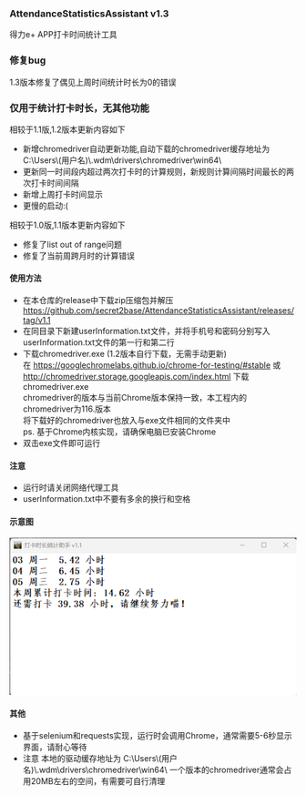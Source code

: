 ### AttendanceStatisticsAssistant  v1.3
得力e+ APP打卡时间统计工具

### 修复bug
1.3版本修复了偶见上周时间统计时长为0的错误

### 仅用于统计打卡时长，无其他功能
相较于1.1版,1.2版本更新内容如下

 - 新增chromedriver自动更新功能,自动下载的chromedriver缓存地址为 C:\Users\\(用户名)\\.wdm\drivers\chromedriver\win64\
 - 更新同一时间段内超过两次打卡时的计算规则，新规则计算间隔时间最长的两次打卡时间间隔
 - 新增上周打卡时间显示
 - 更慢的启动:(

相较于1.0版,1.1版本更新内容如下

 - 修复了list out of range问题
 - 修复了当前周跨月时的计算错误
 
#### 使用方法
- 在本仓库的release中下载zip压缩包并解压  
  https://github.com/secret2base/AttendanceStatisticsAssistant/releases/tag/v1.1
- 在同目录下新建userInformation.txt文件，并将手机号和密码分别写入userInformation.txt文件的第一行和第二行
- 下载chromedriver.exe (1.2版本自行下载，无需手动更新)  
在 https://googlechromelabs.github.io/chrome-for-testing/#stable 或 http://chromedriver.storage.googleapis.com/index.html 下载chromedriver.exe  
chromedriver的版本与当前Chrome版本保持一致，本工程内的chromedriver为116.版本  
将下载好的chromedriver也放入与exe文件相同的文件夹中  
ps. 基于Chrome内核实现，请确保电脑已安装Chrome
- 双击exe文件即可运行

#### 注意
- 运行时请关闭网络代理工具
- userInformation.txt中不要有多余的换行和空格
#### 示意图
![节点](./img/example.png)
#### 其他

 - 基于selenium和requests实现，运行时会调用Chrome，通常需要5-6秒显示界面，请耐心等待
 - 注意 本地的驱动缓存地址为 C:\Users\\(用户名)\\.wdm\drivers\chromedriver\win64\ 一个版本的chromedriver通常会占用20MB左右的空间，有需要可自行清理

